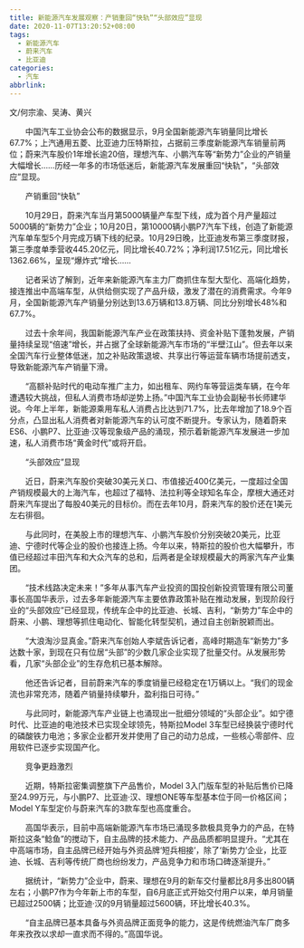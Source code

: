 ```yaml
---
title: 新能源汽车发展观察：产销重回“快轨”“头部效应”显现
date: 2020-11-07T13:20:52+08:00
tags:
  - 新能源汽车
  - 蔚来汽车
  - 比亚迪
categories:
  - 汽车
abbrlink:
---
```


文/何宗渝、吴涛、黄兴　

　　中国汽车工业协会公布的数据显示，9月全国新能源汽车销量同比增长67.7%；上汽通用五菱、比亚迪力压特斯拉，占据前三季度新能源汽车销量前两位；蔚来汽车股价1年增长逾20倍，理想汽车、小鹏汽车等“新势力”企业的产销量大幅增长……历经一年多的市场低迷后，新能源汽车发展重回“快轨”，“头部效应”显现。

　　产销重回“快轨”

　　10月29日，蔚来汽车当月第5000辆量产车型下线，成为首个月产量超过5000辆的“新势力”企业；10月20日，第10000辆小鹏P7汽车下线，创造了新能源汽车单车型5个月完成万辆下线的纪录。10月29日晚，比亚迪发布第三季度财报，第三季度单季营收445.20亿元，同比增长40.72%；净利润17.51亿元，同比增长1362.66%，呈现“爆炸式”增长……

　　记者采访了解到，近年来新能源汽车主力厂商抓住车型大型化、高端化趋势，接连推出中高端车型，从供给侧实现了产品升级，激发了潜在的消费需求。今年9月，全国新能源汽车产销量分别达到13.6万辆和13.8万辆、同比分别增长48%和67.7%。

　　过去十余年间，我国新能源汽车产业在政策扶持、资金补贴下蓬勃发展，产销量持续呈现“倍速”增长，并占据了全球新能源汽车市场的“半壁江山”。但去年以来全国汽车行业整体低迷，加之补贴政策退坡、共享出行等运营车辆市场提前透支，导致新能源汽车产销量下滑。

　　“高额补贴时代的电动车推广主力，如出租车、网约车等营运类车辆，在今年遭遇较大挑战，但私人消费市场却逆势上扬。”中国汽车工业协会副秘书长师建华说。今年上半年，新能源乘用车私人消费占比达到71.7%，比去年增加了18.9个百分点，凸显出私人消费者对新能源汽车的认可度不断提升。专家认为，随着蔚来ES6、小鹏P7、比亚迪·汉等现象级产品的涌现，预示着新能源汽车发展进一步加速，私人消费市场“黄金时代”或将开启。

　　“头部效应”显现

　　近日，蔚来汽车股价突破30美元关口、市值接近400亿美元，一度超过全国产销规模最大的上海汽车，也超过了福特、法拉利等全球知名车企，摩根大通还对蔚来汽车提出了每股40美元的目标价。而在去年10月，蔚来汽车的股价还在1美元左右徘徊。

　　与此同时，在美股上市的理想汽车、小鹏汽车股价分别突破20美元，比亚迪、宁德时代等企业的股价也接连上扬。今年以来，特斯拉的股价也大幅攀升，市值已经超过丰田汽车和大众汽车的总和，后两者是全球规模最大的两家汽车产业集团。

　　“技术线路决定未来！”多年从事汽车产业投资的国投创新投资管理有限公司董事长高国华表示，过去多年新能源汽车主要依靠政策补贴在推动发展，到现阶段行业的“头部效应”已经显现，传统车企中的比亚迪、长城、吉利，“新势力”车企中的蔚来、小鹏、理想等抓住电动化、智能化转型契机，通过自主创新脱颖而出。

　　“大浪淘沙显真金。”蔚来汽车创始人李斌告诉记者，高峰时期造车“新势力”多达数十家，到现在只有位居“头部”的少数几家企业实现了批量交付。从发展形势看，几家“头部企业”的生存危机已基本解除。

　　他还告诉记者，目前蔚来汽车的季度销量已经稳定在1万辆以上。“我们的现金流也非常充沛，随着产销量持续攀升，盈利指日可待。”

　　与此同时，新能源汽车产业链上也涌现出一批细分领域的“头部企业”。如宁德时代、比亚迪的电池技术已实现全球领先，特斯拉Model 3车型已经换装宁德时代的磷酸铁力电池；多家企业都开发并使用了自己的动力总成，一些核心零部件、应用软件已逐步实现国产化。

　　竞争更趋激烈

　　近期，特斯拉密集调整旗下产品售价，Model 3入门版车型的补贴后售价已降至24.99万元，与小鹏P7、比亚迪·汉、理想ONE等车型基本位于同一价格区间；Model Y车型定价与蔚来汽车的3款车型也高度重合。

　　高国华表示，目前中高端新能源汽车市场已涌现多款极具竞争力的产品，在特斯拉这条“鲶鱼”的搅动下，自主品牌的技术能力、产品品质都明显提升。“尤其在中高端市场，自主品牌已经开始与外资品牌‘短兵相接’，除了‘新势力’企业，比亚迪、长城、吉利等传统厂商也纷纷发力，产品竞争力和市场口碑逐渐提升。”

　　据统计，“新势力”企业中，蔚来、理想在9月的新车交付量都比8月多出800辆左右；小鹏P7作为今年新上市的车型，自6月底正式开始交付用户以来，单月销量已超过2500辆；比亚迪·汉的9月销量超过5600辆，环比增长40.3%。

　　“自主品牌已基本具备与外资品牌正面竞争的能力，这是传统燃油汽车厂商多年来孜孜以求却一直求而不得的。”高国华说。